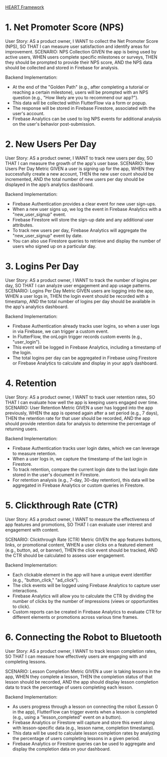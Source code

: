 [HEART Framework](https://docs.google.com/presentation/d/1e80fD_YXKsReUG2ssvwgcRTInoVr0zXm75WdJcx4J7s/edit#slide=id.gc8216bd24_20_0)

# 1. Net Promoter Score (NPS)
User Story:
 AS a product owner,
 I WANT to collect the Net Promoter Score (NPS),
 SO THAT I can measure user satisfaction and identify areas for improvement.
SCENARIO: NPS Collection
 GIVEN the app is being used by active users,
 WHEN users complete specific milestones or surveys,
 THEN they should be prompted to provide their NPS score,
 AND the NPS data should be collected and stored in Firebase for analysis.

Backend Implementation:
- At the end of the "Golden Path" (e.g., after completing a tutorial or reaching a certain milestone), users will be prompted with an NPS question (e.g., "How likely are you to recommend our app?").
- This data will be collected within FlutterFlow via a form or popup.
- The response will be stored in Firebase Firestore, associated with the user's account.
- Firebase Analytics can be used to log NPS events for additional analysis on the user's behavior post-submission.

# 2. New Users Per Day
User Story:
 AS a product owner,
 I WANT to track new users per day,
 SO THAT I can measure the growth of the app's user base.
SCENARIO: New Users Per Day Metric
 GIVEN a user is signing up for the app,
 WHEN they successfully create a new account,
 THEN the new user count should be incremented,
 AND the total number of new users per day should be displayed in the app’s analytics dashboard.

Backend Implementation:
- Firebase Authentication provides a clear event for new user sign-ups.
- When a new user signs up, we log the event in Firebase Analytics with a "new_user_signup" event.
- Firebase Firestore will store the sign-up date and any additional user attributes.
- To track new users per day, Firebase Analytics will aggregate the "new_user_signup" event by date.
- You can also use Firestore queries to retrieve and display the number of users who signed up on a particular day.

# 3. Logins Per Day
User Story:
 AS a product owner,
 I WANT to track the number of logins per day,
 SO THAT I can analyze user engagement and app usage patterns.
SCENARIO: Logins Per Day Metric
 GIVEN users are logging into the app,
 WHEN a user logs in,
 THEN the login event should be recorded with a timestamp,
 AND the total number of logins per day should be available in the app's analytics dashboard.

Backend Implementation:
- Firebase Authentication already tracks user logins, so when a user logs in via Firebase, we can trigger a custom event.
- In FlutterFlow, the onLogin trigger records custom events (e.g., "user_login").
- This event will be logged in Firebase Analytics, including a timestamp of the login.
- The total logins per day can be aggregated in Firebase using Firestore or Firebase Analytics to calculate and display in your app’s dashboard.

# 4. Retention
User Story:
 AS a product owner,
 I WANT to track user retention rates,
 SO THAT I can evaluate how well the app is keeping users engaged over time.
SCENARIO: User Retention Metric
 GIVEN a user has logged into the app previously,
 WHEN the app is opened again after a set period (e.g., 7 days),
 THEN the retention rate for that user should be recorded,
 AND the app should provide retention data for analysis to determine the percentage of returning users.

Backend Implementation:
- Firebase Authentication tracks user login dates, which we can leverage to measure retention.
- When a user logs in, we capture the timestamp of the last login in Firestore.
- To track retention, compare the current login date to the last login date stored in the user's document in Firestore.
- For retention analysis (e.g., 7-day, 30-day retention), this data will be aggregated in Firebase Analytics or custom queries in Firestore.

# 5. Clickthrough Rate (CTR)
User Story:
AS a product owner,
I WANT to measure the effectiveness of app features and promotions,
SO THAT I can evaluate user interest and engagement with content.

SCENARIO: Clickthrough Rate (CTR) Metric
GIVEN the app features buttons, links, or promotional content,
WHEN a user clicks on a featured element (e.g., button, ad, or banner),
THEN the click event should be tracked,
AND the CTR should be calculated to assess user engagement.

Backend Implementation:
- Each clickable element in the app will have a unique event identifier (e.g., "button_click," "ad_click").
- The click events will be logged using Firebase Analytics to capture user interactions.
- Firebase Analytics will allow you to calculate the CTR by dividing the number of clicks by the number of impressions (views or opportunities to click).
- Custom reports can be created in Firebase Analytics to evaluate CTR for different elements or promotions across various time frames.

# 6. Connecting the Robot to Bluetooth
User Story:
AS a product owner,
I WANT to track lesson completion rates,
SO THAT I can measure how effectively users are engaging with and completing lessons.

SCENARIO: Lesson Completion Metric
GIVEN a user is taking lessons in the app,
WHEN they complete a lesson,
THEN the completion status of that lesson should be recorded,
AND the app should display lesson completion data to track the percentage of users completing each lesson.

Backend Implementation:
- As users progress through a lesson on connecting the robot (Lesson 0 in the app), FlutterFlow can trigger events when a lesson is completed (e.g., using a "lesson_completed" event on a button).
- Firebase Analytics or Firestore will capture and store this event along with lesson-specific data (e.g., lesson name, completion timestamp).
- This data will be used to calculate lesson completion rates by analyzing the percentage of users completing lessons in a given period.
- Firebase Analytics or Firestore queries can be used to aggregate and display the completion data on your dashboard.

